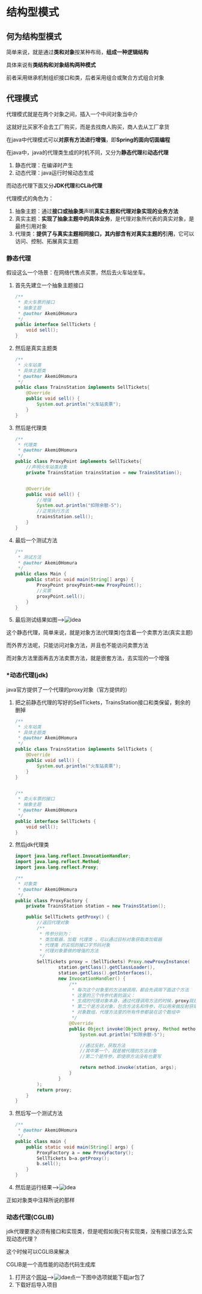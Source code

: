 # 结构型模式

## 何为结构型模式

简单来说，就是通过**类和对象**按某种布局，**组成一种逻辑结构**

具体来说有**类结构和对象结构两种模式**

前者采用继承机制组织接口和类，后者采用组合或聚合方式组合对象

## 代理模式

代理模式就是在两个对象之间，插入一个中间对象当中介

这就好比买家不会去工厂购买，而是去找商人购买，商人去从工厂拿货

在java中代理模式可以**对原有方法进行增强**，即**Spring的面向切面编程**

在java中，java的代理类生成的时机不同，又分为**静态代理**和**动态代理**

1. 静态代理：在编译时产生
2. 动态代理：java运行时候动态生成

而动态代理下面又分**JDK代理**和**CLib代理**

代理模式的角色为：

1. 抽象主题：通过**接口或抽象类**声明**真实主题和代理对象实现的业务方法**
2. 真实主题：**实现了抽象主题中的具体业务**，是代理对象所代表的真实对象，是最终引用对象
3. 代理类：**提供了与真实主题相同接口，其内部含有对真实主题的引用**，它可以访问、控制、拓展真实主题

### 静态代理

假设这么一个场景：在网络代售点买票，然后去火车站坐车。

1. 首先先建立一个抽象主题接口

   ```java
   /**
    * 卖火车票的接口
    * 抽象主题
    * @author Akemi0Homura
    */
   public interface SellTickets {
       void sell();
   }
   ```

2. 然后是真实主题类

   ```java
   /**
    * 火车站类
    * 具体主题类
    * @author Akemi0Homura
    */
   public class TrainsStation implements SellTickets{
       @Override
       public void sell() {
           System.out.println("火车站卖票");
       }
   }
   ```

3. 然后是代理类

   ```java
   /**
    * 代理类
    * @author Akemi0Homura
    */
   public class ProxyPoint implements SellTickets{
       //声明火车站类对象
       private TrainsStation trainsStation = new TrainsStation();
   
   
       @Override
       public void sell() {
           //增强
           System.out.println("扣除余额-5");
           //正常执行方法
           trainsStation.sell();
       }
   }
   ```

4. 最后一个测试方法

   ```java
   /**
    * 测试方法
    * @author Akemi0Homura
    */
   public class Main {
       public static void main(String[] args) {
           ProxyPoint proxyPoint=new ProxyPoint();
           //买票
           proxyPoint.sell();
       }
   }
   ```

5. 最后测试结果如图-->![idea](./3.结构型模式.assets/257fc992-4d81-4958-99ed-c2ec620f0f2b.png)

这个静态代理，简单来说，就是对象方法(代理类)包含着一个卖票方法(真实主题)

而外界方法呢，只能访问对象方法，并且也不能访问卖票方法

而对象方法里面再去方法卖票方法，就是嵌套方法，去实现的一个增强

### *动态代理(jdk)

java官方提供了一个代理的proxy对象（官方提供的）

1. 把之前静态代理的写好的SellTickets，TrainsStation接口和类保留，剩余的删掉

   ```java
   /**
    * 火车站类
    * 具体主题类
    * @author Akemi0Homura
    */
   public class TrainsStation implements SellTickets {
       @Override
       public void sell() {
           System.out.println("火车站卖票");
       }
   }
   
   
   /**
    * 卖火车票的接口
    * 抽象主题
    * @author Akemi0Homura
    */
   public interface SellTickets {
       void sell();
   }
   ```

2. 然后jdk代理类

   ```java
   import java.lang.reflect.InvocationHandler;
   import java.lang.reflect.Method;
   import java.lang.reflect.Proxy;
   
   /**
    * 对象类
    * @author Akemi0Homura
    */
   public class ProxyFactory {
       private TrainsStation station = new TrainsStation();
   
       public SellTickets getProxy() {
           //返回代理对象
           /**
            * 传参分别为：
            * 类加载器，加载 代理类 ，可以通过目标对象获取类加载器
            * 代理类 的实现的接口字节码对象
            * 代理对象要做的增强的方法
            */
           SellTickets proxy = (SellTickets) Proxy.newProxyInstance(
                   station.getClass().getClassLoader(),
                   station.getClass().getInterfaces(),
                   new InvocationHandler() {
                       /**
                        * 每次这个对象里的方法被调用，都会先调用下面这个方法
                        * 这里的三个传参代表的涵义：
                        * 生成的代理对象本身，通过代理调用方法的时候，proxy就是对象本身
                        * 第二个是方法对象，包含方法名和传参，可以用来做反射获取
                        * 对象数组，代理方法里的所有传参都装在这个数组中
                        */
                       @Override
                       public Object invoke(Object proxy, Method method, Object[] args) throws Throwable {
                           System.out.println("扣除余额-5");
   
                           //通过反射，获取方法
                           //其中第一个，就是被代理的方法对象
                           //第二个是传参，即使原方法没有也要写
   
                           return method.invoke(station, args);
                       }
                   }
           );
           return proxy;
       }
   }
   ```

3. 然后写一个测试方法

   ```java
   /**
    * @author Akemi0Homura
    */
   public class main {
       public static void main(String[] args) {
           ProxyFactory a = new ProxyFactory();
           SellTickets b=a.getProxy();
           b.sell();
       }
   }
   ```

4. 然后是运行结果-->![idea](./3.结构型模式.assets/8469b4de-0586-4626-9939-8d02de0389bb.png)

正如对象类中注释所说的那样

### 动态代理(CGLIB)

jdk代理要求必须有接口和实现类，但是呢假如我只有实现类，没有接口该怎么实现动态代理？

这个时候可以CGLIB来解决

CGLIB是一个高性能的动态代码生成库

1. 打开这个[网站](https://mvnrepository.com/artifact/cglib/cglib/3.3.0)-->![idae](./3.结构型模式.assets/06c5884f-bfeb-4429-a30d-a3461d906028.png)点一下图中选项就能下载jar包了
2. 下载好后导入项目